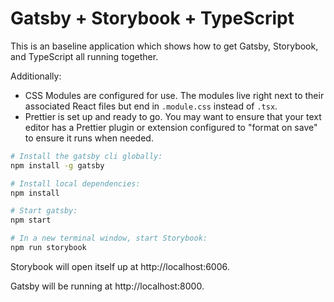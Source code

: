 # Gatsby + Storybook + TypeScript

This is an baseline application which shows how to get Gatsby, Storybook, and TypeScript all running together.

Additionally:

- CSS Modules are configured for use. The modules live right next to their associated React files but end in `.module.css` instead of `.tsx`.
- Prettier is set up and ready to go. You may want to ensure that your text editor has a Prettier plugin or extension configured to "format on save" to ensure it runs when needed.

```sh
# Install the gatsby cli globally:
npm install -g gatsby

# Install local dependencies:
npm install

# Start gatsby:
npm start

# In a new terminal window, start Storybook:
npm run storybook
```

Storybook will open itself up at http://localhost:6006.

Gatsby will be running at http://localhost:8000.
